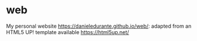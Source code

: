 # web
My personal website https://danieledurante.github.io/web/: adapted from an HTML5 UP! template available https://html5up.net/

